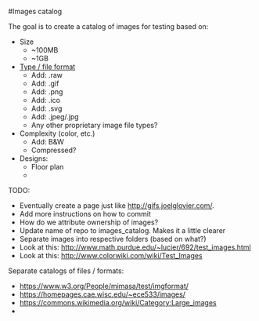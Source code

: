 #Images catalog

The goal is to create a catalog of images for testing based on:

- Size
  - ~100MB
  - ~1GB
- [Type / file format](https://en.wikipedia.org/wiki/Image_file_formats)
  - Add: .raw
  - Add: .gif
  - Add: .png
  - Add: .ico
  - Add: .svg
  - Add: .jpeg/.jpg
  - Any other proprietary image file types?
- Complexity (color, etc.)
  - Add: B&W
  - Compressed?
- Designs:
  - Floor plan
  - 

TODO:
- Eventually create a page just like http://gifs.joelglovier.com/.
- Add more instructions on how to commit
- How do we attribute ownership of images?
- Update name of repo to images_catalog. Makes it a little clearer
- Separate images into respective folders (based on what?)
- Look at this: http://www.math.purdue.edu/~lucier/692/test_images.html
- Look at this: http://www.colorwiki.com/wiki/Test_Images

Separate catalogs of files / formats:
  - https://www.w3.org/People/mimasa/test/imgformat/
  - https://homepages.cae.wisc.edu/~ece533/images/
  - https://commons.wikimedia.org/wiki/Category:Large_images
  -
